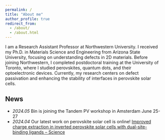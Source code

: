 ```yaml
---
permalink: /
title: "About me"
author_profile: true
redirect_from: 
  - /about/
  - /about.html
---
```


I am a Research Assistant Professor at Northwestern University. I received my Ph.D. in Materials Science and Engineering from Arizona State University, focusing on understanding defects in 2D materials. Before joining Northwestern, I completed postdoctoral training at the University of Toronto, where I studied perovskites, quantum dots, and their optoelectronic devices. Currently, my research centers on defect passivation and enhancing the stability of interfaces in perovskite solar cells.

## News
* *2024.05* Bin is joining the Tandem PV workshop in Amsterdam June 25-27
* *2024.04* Our latest work on perovskite solar cell is online! [Improved charge extraction in inverted perovskite solar cells with dual-site-binding ligands – Science](https://www.science.org/doi/10.1126/science.adm9474)


<!--
<object data="/files/Bin_Chen_CV.pdf" width="1000" height="1000" type='application/pdf'></object>
-->